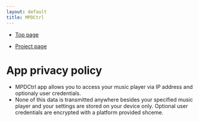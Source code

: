 ```yaml
---
layout: default
title: MPDCtrl
---
```


* [Top page](https://torumyax.github.io/MPDCtrl/)
  
* [Project page](https://github.com/torumyax/MPDCtrl)
  


# App privacy policy

* MPDCtrl app allows you to access your music player via IP address and optionaly user credentials. 
* None of this data is transmitted anywhere besides your specified music player and your settings are stored on your device only. Optional user credentials are encrypted with a platform provided shceme.